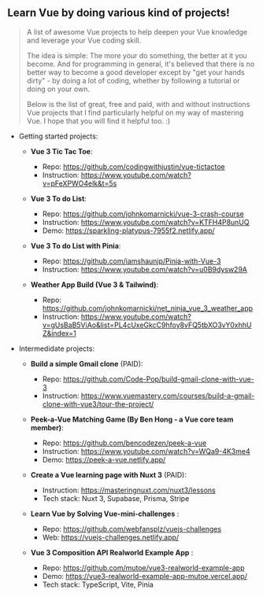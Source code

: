 ## Learn Vue by doing various kind of projects! 
> A list of awesome Vue projects to help deepen your Vue knowledge and leverage your Vue coding skill.
> 
> The idea is simple: The more your do something, the better at it you become. And for programming in general, it's believed that there is no better way to become a good developer except by "get your hands dirty" - by doing a lot of coding, whether by following a tutorial or doing on your own.
> 
> Below is the list of great, free and paid, with and without instructions Vue projects that I find particularly helpful on my way of mastering Vue. I hope that you will find it helpful too. :)

- Getting started projects:
  - __Vue 3 Tic Tac Toe__:
    - Repo: https://github.com/codingwithjustin/vue-tictactoe
    - Instruction: https://www.youtube.com/watch?v=pFeXPWO4elk&t=5s
      
  - __Vue 3 To do List__:
    - Repo: https://github.com/johnkomarnicki/vue-3-crash-course
    - Instruction: https://www.youtube.com/watch?v=KTFH4P8unUQ
    - Demo: https://sparkling-platypus-7955f2.netlify.app/
   
  - __Vue 3 To do List with Pinia__:
    - Repo: https://github.com/iamshaunjp/Pinia-with-Vue-3
    - Instruction: https://www.youtube.com/watch?v=u0B9dysw29A
   
  - __Weather App Build (Vue 3 & Tailwind)__:
    - Repo: https://github.com/johnkomarnicki/net_ninja_vue_3_weather_app
    - Instruction: https://www.youtube.com/watch?v=gUsBaB5ViAo&list=PL4cUxeGkcC9hfoy8vFQ5tbXO3vY0xhhUZ&index=1

      
- Intermedidate projects:
  - __Build a simple Gmail clone__ (PAID):
    - Repo: https://github.com/Code-Pop/build-gmail-clone-with-vue-3
    - Instruction: https://www.vuemastery.com/courses/build-a-gmail-clone-with-vue3/tour-the-project/
   
  - __Peek-a-Vue Matching Game (By Ben Hong - a Vue core team member)__:
    - Repo: https://github.com/bencodezen/peek-a-vue
    - Instruction: https://www.youtube.com/watch?v=WQa9-4K3me4
    - Demo: https://peek-a-vue.netlify.app/
   
  - __Create a Vue learning page with Nuxt 3__ (PAID):
    - Instruction: https://masteringnuxt.com/nuxt3/lessons
    - Tech stack: Nuxt 3, Supabase, Prisma, Stripe

  - __Learn Vue by Solving Vue-mini-challenges__ :
    - Repo: https://github.com/webfansplz/vuejs-challenges 
    - Web: https://vuejs-challenges.netlify.app/

  - __Vue 3 Composition API Realworld Example App__ :
    - Repo: https://github.com/mutoe/vue3-realworld-example-app
    - Demo: https://vue3-realworld-example-app-mutoe.vercel.app/
    - Tech stack: TypeScript, Vite, Pinia
      
